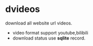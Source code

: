 # dvideos

download all website url videos.

- video format support youtube,bilibili
- download status use **sqlite** record.
